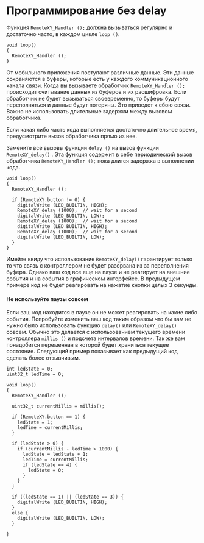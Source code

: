 # Программирование без delay

Функция `RemoteXY_Handler ();` должна вызываться регулярно и достаточно часто, в каждом цикле `loop ()`. 

```
void loop() 
{ 
  RemoteXY_Handler ();
}
```

От мобильного приложения поступают различные данные. Эти данные сохраняются в буферы, которые есть у каждого коммуникационного канала связи. Когда вы вызываете обработчик `RemoteXY_Handler ();` происходит считывание данных из буферов и их расшифровка. Если обработчик не будет вызываться своевременно, то буферы будут переполняться и данные будут потеряны. Это приведет к сбою связи. Важно не использовать длительные задержки между вызовом обработчика. 

Если какая либо часть кода выполняется достаточно длительное время, предусмотрите вызов обработчика прямо из нее.

Замените все вызовы функции `delay ()` на вызов функции `RemoteXY_delay()` . Эта функция содержит в себе периодический вызов обработчика  `RemoteXY_Handler ();` пока длится задержка в выполнении кода.

```
void loop() 
{ 
  RemoteXY_Handler ();
  
  if (RemoteXY.button != 0) {
    digitalWrite (LED_BUILTIN, HIGH);  
    RemoteXY_delay (1000);  // wait for a second
    digitalWrite (LED_BUILTIN, LOW);   
    RemoteXY_delay (1000);  // wait for a second
    digitalWrite (LED_BUILTIN, HIGH);  
    RemoteXY_delay (1000);  // wait for a second
    digitalWrite (LED_BUILTIN, LOW);   
  }
}
```

Имейте ввиду что использование `RemoteXY_delay()` гарантирует только то что связь с контроллером не будет разорвана из за переполнения буфера. Однако ваш код все еще на паузе и не реагирует на внешние события и на события в графическом интерфейсе. В предыдущем примере код не будет реагировать на нажатие кнопки целых 3 секунды.

#### Не используйте паузы совсем

Если ваш код находится в паузе он не может реагировать на какие либо события. Попробуйте изменить ваш код таким образом что бы вам не нужно было использовать функцию  `delay()` или `RemoteXY_delay()` совсем. Обычно это делается с использованием текущего времени контроллера `millis ()` и подсчета интервалов времени. Так же вам понадобится переменная в которой будет храниться текущее состояние. Следующий пример показывает как предыдущий код сделать более отзывчивым. 

```
int ledState = 0;
uint32_t ledTime = 0;

void loop() 
{ 
  RemoteXY_Handler ();
  
  uint32_t currentMillis = millis();
  
  if (RemoteXY.button == 1) {
    ledState = 1;
    ledTime = currentMillis;
  }
  
  if (ledState > 0) {
    if (currentMillis - ledTime > 1000) {
      ledState = ledState + 1;
      ledTime = currentMillis;
      if (ledState == 4) {
        ledState = 0;
      }
    }
  }
  
  if ((ledState == 1) || (ledState == 3)) {
    digitalWrite (LED_BUILTIN, HIGH); 
  }
  else {
    digitalWrite (LED_BUILTIN, LOW); 
  }

}
```

